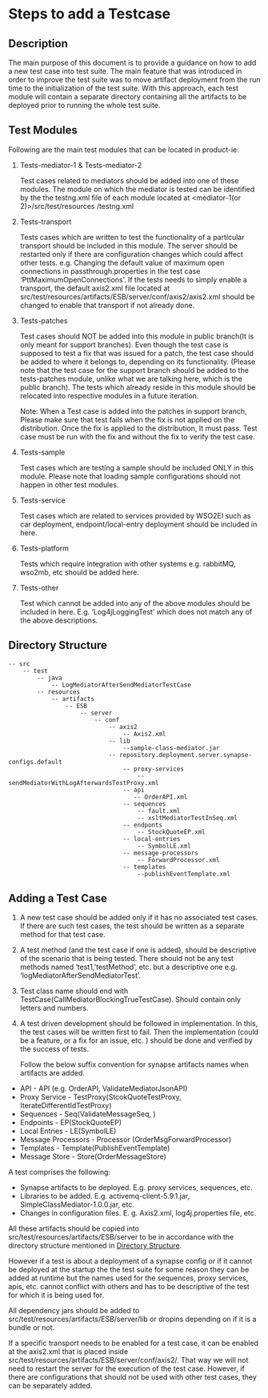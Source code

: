# Steps to add a Testcase

## Description

The main purpose of this document is to provide a guidance on how to add a new test case into test suite. The main 
feature that was introduced in order to improve the test suite was to move artifact deployment from the run time to the 
initialization of the test suite. With this approach, each test module will contain a separate directory containing all 
the artifacts to be deployed prior to running the whole test suite.

## Test Modules
Following are the main test modules that can be located in product-ie:

1.  Tests-mediator-1 & Tests-mediator-2
    
    Test cases related to mediators should be added into one of these modules. The module on which the mediator is 
    tested can be identified by the the testng.xml file of each module located at <mediator-1(or 2)>/src/test/resources
    /testng.xml
    
2.  Tests-transport

    Tests cases which are written to test the functionality of a particular transport should be included in this module.
    The server should be restarted only if there are configuration changes which could affect other tests. e.g. Changing
    the default value of maximum open connections in passthrough.properties in the test case
    ‘PttMaximumOpenConnections’. If the tests needs to simply enable a transport, the default axis2.xml file located at
    src/test/resources/artifacts/ESB/server/conf/axis2/axis2.xml should be changed to enable that transport if not 
    already done.
    
3.  Tests-patches

    Test cases should NOT be added into this module in public branch(It is only meant for support branches). Even 
    though the 
    test case is supposed to test a fix that was issued for a patch, the test case should be added to where it belongs 
    to, depending on its functionality. (Please note that the test case for the support branch should be added to the
    tests-patches module, unlike what we are talking here, which is the public branch). The tests which already reside 
    in this module should be relocated into respective modules in a future iteration.

    Note: When a Test case is added into the patches in support branch, Please make sure that test fails when 
    the fix is not applied on the distribution. Once the fix is applied to the distribution, It must pass. Test 
    case must be run with the fix and without the fix to verify the test case.

4.  Tests-sample

    Test cases which are testing a sample should be included ONLY in this module. Please note that loading sample 
    configurations should not happen in other test modules.

5.  Tests-service

    Test cases which are related to services provided by WSO2EI such as car deployment, endpoint/local-entry deployment 
    should be included in here.

6.  Tests-platform

    Tests which require integration with other systems e.g. rabbitMQ, wso2mb, etc should be added here.

7.  Tests-other

    Test which cannot be added into any of the above modules should be included in here. E.g. ‘Log4jLoggingTest’ which 
    does not match any of the above descriptions.

## Directory Structure
```
-- src
    -- test
        -- java
            -- LogMediatorAfterSendMediatorTestCase
        -- resources
            -- artifacts
                -- ESB
                    -- server
                        -- conf
                            -- axis2
                                -- Axis2.xml
                            -- lib
                                --sample-class-mediator.jar
                            -- repository.deployment.server.synapse-configs.default
                                -- proxy-services
                                    -- sendMediatorWithLogAfterwardsTestProxy.xml
                                -- api
                                   -- OrderAPI.xml
                                -- sequences
                                    -- fault.xml
                                    -- xsltMediatorTestInSeq.xml
                                -- endponts
                                    -- StockQuoteEP.xml
                                -- local-entries
                                    -- SymbolLE.xml
                                -- message-processors
                                    -- ForwardProcessor.xml
                                -- templates
                                    --publishEventTemplate.xml
```

## Adding a Test Case
1. A new test case should be added only if it has no associated test cases. If there are such test cases, the test 
should
be written as a separate method for that test case. 
2. A test method (and the test case if one is added), should be 
descriptive of the scenario that is being tested. There should not be any test methods named ‘test1,’testMethod’, etc. 
but a descriptive one e.g. ‘logMediatorAfterSendMediatorTest’. 
3. Test class name should end with 
TestCase(CallMediatorBlockingTrueTestCase). Should contain only letters and numbers. 
4. A test driven development should be followed in implementation. In this, the test cases will be written first to 
fail. Then the implementation (could be a feature, or a fix for an issue, etc. ) should be done and verified by the 
success of tests.

    Follow the below suffix convention for synapse artifacts names when artifacts are added.
- API - API (e.g. OrderAPI, ValidateMediatorJsonAPI)
- Proxy Service - TestProxy(StcokQuoteTestProxy, IterateDifferentIdTestProxy)
- Sequences - Seq(ValidateMessageSeq, )
- Endpoints - EP(StockQuoteEP)
- Local Entries - LE(SymbolLE)
- Message Processors - Processor (OrderMsgForwardProcessor)
- Templates - Template(PublishEventTemplate)
- Message Store - Store(OrderMessageStore)
	
A test comprises the following:
- Synapse artifacts to be deployed. E.g. proxy services, sequences, etc.
- Libraries to be added. E.g. activemq-client-5.9.1.jar, SimpleClassMediator-1.0.0.jar, etc.
- Changes in configuration files. E. g. Axis2.xml, log4j.properties file, etc.

All these artifacts should be copied into src/test/resources/artifacts/ESB/server to be in accordance with the directory
structure mentioned in [Directory Structure](#directory-structure).

However if a test is about a deployment of a synapse config or if it cannot be deployed at the startup the the test 
suite for some reason they can be added at runtime but the names used for the sequences, proxy services, apis, etc. 
cannot conflict with others and has to be descriptive of the test for which it is being used for.

All dependency jars should be added to src/test/resources/artifacts/ESB/server/lib or dropins depending on if it is a 
bundle or not.

If a specific transport needs to be enabled for a test case, it can be enabled at the axis2.xml that is placed inside 
src/test/resources/artifacts/ESB/server/conf/axis2/. That way we will not need to restart the server for the execution 
of the test case. However, if there are configurations that should not be used with other test cases, they can be 
separately added.









